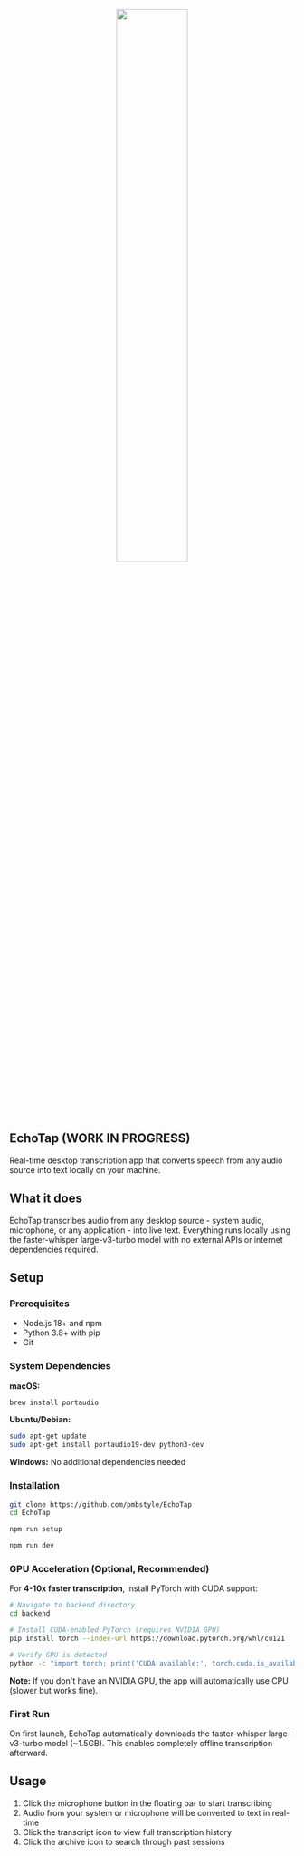 <p align="center">
<img width="50%" src="https://github.com/user-attachments/assets/630c284e-f642-48f5-b46e-11276dc3799c" />
</p>

## EchoTap (WORK IN PROGRESS)


Real-time desktop transcription app that converts speech from any audio source into text locally on your machine.

## What it does

EchoTap transcribes audio from any desktop source - system audio, microphone, or any application - into live text. Everything runs locally using the faster-whisper large-v3-turbo model with no external APIs or internet dependencies required.

## Setup

### Prerequisites

- Node.js 18+ and npm  
- Python 3.8+ with pip
- Git

### System Dependencies

**macOS:**
```bash
brew install portaudio
```

**Ubuntu/Debian:**
```bash
sudo apt-get update
sudo apt-get install portaudio19-dev python3-dev
```

**Windows:** No additional dependencies needed

### Installation

```bash
git clone https://github.com/pmbstyle/EchoTap
cd EchoTap
```

```bash
npm run setup
```

```bash
npm run dev
```

### GPU Acceleration (Optional, Recommended)

For **4-10x faster transcription**, install PyTorch with CUDA support:

```bash
# Navigate to backend directory
cd backend

# Install CUDA-enabled PyTorch (requires NVIDIA GPU)
pip install torch --index-url https://download.pytorch.org/whl/cu121

# Verify GPU is detected
python -c "import torch; print('CUDA available:', torch.cuda.is_available())"
```

**Note:** If you don't have an NVIDIA GPU, the app will automatically use CPU (slower but works fine).

### First Run

On first launch, EchoTap automatically downloads the faster-whisper large-v3-turbo model (~1.5GB). This enables completely offline transcription afterward.

## Usage

1. Click the microphone button in the floating bar to start transcribing
2. Audio from your system or microphone will be converted to text in real-time  
3. Click the transcript icon to view full transcription history
4. Click the archive icon to search through past sessions
